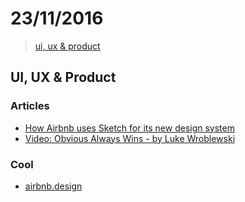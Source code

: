 # 23/11/2016

> [ui, ux & product](#ui-ux--product)


## UI, UX & Product

### Articles
- [How Airbnb uses Sketch for its new design system](http://sketchhunt.com/2016/05/31/airbnb-uses-sketch-new-design-system/)
- [Video: Obvious Always Wins - by Luke Wroblewski](http://www.lukew.com/ff/entry.asp?1962)

### Cool
- [airbnb.design](http://airbnb.design/)